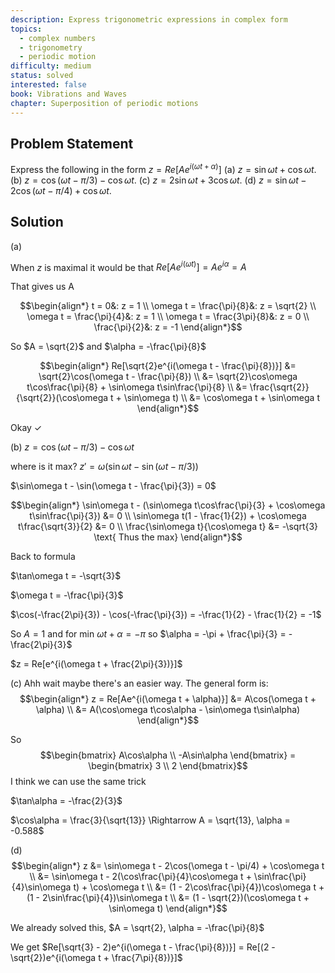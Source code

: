 ```yaml
---
description: Express trigonometric expressions in complex form
topics:
  - complex numbers
  - trigonometry
  - periodic motion
difficulty: medium
status: solved
interested: false
book: Vibrations and Waves
chapter: Superposition of periodic motions
---
```


## Problem Statement
Express the following in the form $z = Re[Ae^{i(\omega t+\alpha)}]$
(a) $z = \sin \omega t + \cos \omega t$.
(b) $z = \cos(\omega t - \pi/3) - \cos \omega t$.
(c) $z = 2\sin \omega t + 3\cos \omega t$.
(d) $z = \sin \omega t - 2\cos(\omega t - \pi/4) + \cos \omega t$.

## Solution 

(a)

When $z$ is maximal it would be that $Re[Ae^{i(\omega t)}] = Ae^{i\alpha} = A$

That gives us A

$$\begin{align*}
t = 0&: z = 1 \\
\omega t = \frac{\pi}{8}&: z = \sqrt{2} \\
\omega t = \frac{\pi}{4}&: z = 1 \\
\omega t = \frac{3\pi}{8}&: z = 0 \\
\frac{\pi}{2}&: z = -1
\end{align*}$$

So $A = \sqrt{2}$ and $\alpha = -\frac{\pi}{8}$

$$\begin{align*}
Re[\sqrt{2}e^{i(\omega t - \frac{\pi}{8})}] &= \sqrt{2}\cos(\omega t - \frac{\pi}{8}) \\
&= \sqrt{2}\cos\omega t\cos\frac{\pi}{8} + \sin\omega t\sin\frac{\pi}{8} \\
&= \frac{\sqrt{2}}{\sqrt{2}}(\cos\omega t + \sin\omega t) \\
&= \cos\omega t + \sin\omega t
\end{align*}$$

Okay ✓

(b) $z = \cos(\omega t - \pi/3) - \cos\omega t$

where is it max? $z' = \omega(\sin\omega t - \sin(\omega t - \pi/3))$

$\sin\omega t - \sin(\omega t - \frac{\pi}{3}) = 0$

$$\begin{align*}
\sin\omega t - (\sin\omega t\cos\frac{\pi}{3} + \cos\omega t\sin\frac{\pi}{3}) &= 0 \\
\sin\omega t(1 - \frac{1}{2}) + \cos\omega t\frac{\sqrt{3}}{2} &= 0 \\
\frac{\sin\omega t}{\cos\omega t} &= -\sqrt{3} \text{ Thus the max}
\end{align*}$$

Back to formula

$\tan\omega t = -\sqrt{3}$

$\omega t = -\frac{\pi}{3}$

$\cos(-\frac{2\pi}{3}) - \cos(-\frac{\pi}{3}) = -\frac{1}{2} - \frac{1}{2} = -1$

So $A = 1$ and for min $\omega t + \alpha = -\pi$ so $\alpha = -\pi + \frac{\pi}{3} = -\frac{2\pi}{3}$

$z = Re[e^{i(\omega t + \frac{2\pi}{3})}]$

(c) Ahh wait maybe there's an easier way. The general form is:
$$\begin{align*}
z = Re[Ae^{i(\omega t + \alpha)}] &= A\cos(\omega t + \alpha) \\
&= A(\cos\omega t\cos\alpha - \sin\omega t\sin\alpha)
\end{align*}$$

So $$\begin{bmatrix} A\cos\alpha \\ -A\sin\alpha \end{bmatrix} = \begin{bmatrix} 3 \\ 2 \end{bmatrix}$$ I think we can use the same trick

$\tan\alpha = -\frac{2}{3}$

$\cos\alpha = \frac{3}{\sqrt{13}} \Rightarrow A = \sqrt{13}, \alpha = -0.588$

(d) $$\begin{align*}
z &= \sin\omega t - 2\cos(\omega t - \pi/4) + \cos\omega t \\
&= \sin\omega t - 2(\cos\frac{\pi}{4}\cos\omega t + \sin\frac{\pi}{4}\sin\omega t) + \cos\omega t \\
&= (1 - 2\cos\frac{\pi}{4})\cos\omega t + (1 - 2\sin\frac{\pi}{4})\sin\omega t \\
&= (1 - \sqrt{2})(\cos\omega t + \sin\omega t)
\end{align*}$$

We already solved this, $A = \sqrt{2}, \alpha = -\frac{\pi}{8}$

We get $Re[\sqrt{3} - 2)e^{i(\omega t - \frac{\pi}{8})}] = Re[(2 - \sqrt{2})e^{i(\omega t + \frac{7\pi}{8})}]$